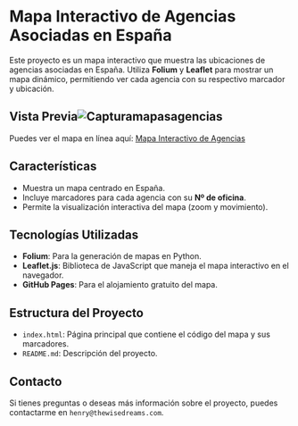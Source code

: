 # Mapa Interactivo de Agencias Asociadas en España

Este proyecto es un mapa interactivo que muestra las ubicaciones de agencias asociadas en España. Utiliza **Folium** y **Leaflet** para mostrar un mapa dinámico, permitiendo ver cada agencia con su respectivo marcador y ubicación.

## Vista Previa![Capturamapasagencias](https://github.com/user-attachments/assets/7395dce2-6ba4-46bd-991e-677a6a3aa607)

Puedes ver el mapa en línea aquí: [Mapa Interactivo de Agencias](https://tu-usuario.github.io/nombre-del-repositorio)

## Características

- Muestra un mapa centrado en España.
- Incluye marcadores para cada agencia con su **Nº de oficina**.
- Permite la visualización interactiva del mapa (zoom y movimiento).

## Tecnologías Utilizadas

- **Folium**: Para la generación de mapas en Python.
- **Leaflet.js**: Biblioteca de JavaScript que maneja el mapa interactivo en el navegador.
- **GitHub Pages**: Para el alojamiento gratuito del mapa.

## Estructura del Proyecto

- `index.html`: Página principal que contiene el código del mapa y sus marcadores.
- `README.md`: Descripción del proyecto.


## Contacto

Si tienes preguntas o deseas más información sobre el proyecto, puedes contactarme en `henry@thewisedreams.com`.
